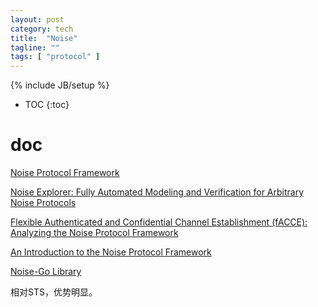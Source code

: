 ```yaml
---
layout: post
category: tech
title:  "Noise"
tagline: ""
tags: [ "protocol" ] 
---
```

{% include JB/setup %}

* TOC
{:toc}

# doc

[Noise Protocol Framework](http://www.noiseprotocol.org/)

[Noise Explorer: Fully Automated Modeling and Verification for Arbitrary Noise Protocols](https://eprint.iacr.org/2018/766.pdf)

[Flexible Authenticated and Confidential Channel Establishment (fACCE): Analyzing the Noise Protocol Framework](https://eprint.iacr.org/2019/436.pdf)

[An Introduction to the Noise Protocol Framework](https://duo.com/labs/tech-notes/noise-protocol-framework-intro)

[Noise-Go Library](https://github.com/flynn/noise)

相对STS，优势明显。


